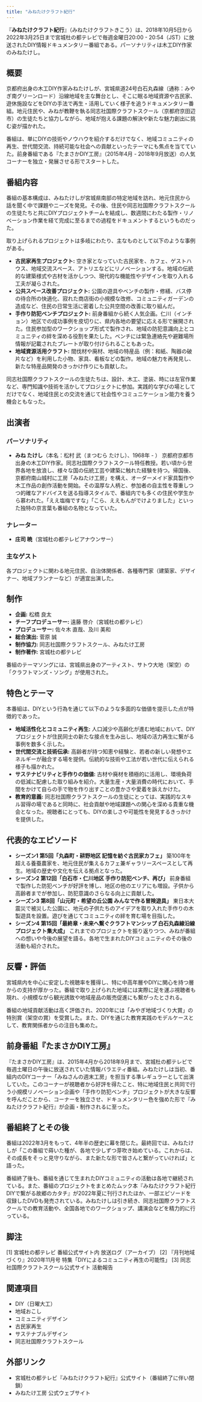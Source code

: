 ```yaml
---
title: "みねたけクラフト紀行"
---
```


『**みねたけクラフト紀行**』（みねたけクラフトきこう）は、2018年10月5日から2022年3月25日まで宮城杜の都テレビで毎週金曜日20:00 - 20:54（JST）に放送されたDIY情報ドキュメンタリー番組である。パーソナリティは木工DIY作家のみねたけし。

## 概要

京都府出身の木工DIY作家みねたけしが、宮城県道24号白石丸森線（通称：みやぎ南グリーンロード）沿線地域を主な舞台とし、そこに眠る地域資源や古民家、遊休施設などをDIYの手法で再生・活用していく様子を追うドキュメンタリー番組。地元住民や、みねが教鞭を執る同志社国際クラフトスクール（京都府京田辺市）の生徒たちと協力しながら、地域が抱える課題の解決や新たな魅力創出に挑む姿が描かれた。

番組は、単にDIYの技術やノウハウを紹介するだけでなく、地域コミュニティの再生、世代間交流、持続可能な社会への貢献といったテーマにも焦点を当てていた。前身番組である『たまさかDIY工房』（2015年4月 - 2018年9月放送）の人気コーナーを独立・発展させる形でスタートした。

## 番組内容

番組の基本構成は、みねたけしが宮城県南部の特定地域を訪れ、地元住民から話を聞く中で課題やニーズを発見。その後、住民や同志社国際クラフトスクールの生徒たちと共にDIYプロジェクトチームを結成し、数週間にわたる製作・リノベーション作業を経て完成に至るまでの過程をドキュメントするというものだった。

取り上げられるプロジェクトは多岐にわたり、主なものとして以下のような事例がある。

*   **古民家再生プロジェクト:** 空き家となっていた古民家を、カフェ、ゲストハウス、地域交流スペース、アトリエなどにリノベーションする。地域の伝統的な建築様式や古材を活かしつつ、現代的な機能性やデザインを取り入れる工夫が凝らされた。
*   **公共スペース改善プロジェクト:** 公園の遊具やベンチの製作・修繕、バス停の待合所の快適化、寂れた商店街の小規模な改修、コミュニティガーデンの造成など、住民の日常生活に密着した公共空間の改善に取り組んだ。
*   **手作り防犯ベンチプロジェクト:** 前身番組から続く人気企画。仁川（インチョン）地区での成功事例を皮切りに、県内各地の要望に応える形で展開された。住民参加型のワークショップ形式で製作され、地域の防犯意識向上とコミュニティの絆を深める役割を果たした。ベンチには緊急連絡先や避難場所情報が記載されたプレートが取り付けられることもあった。
*   **地域資源活用クラフト:** 間伐材や廃材、地域の特産品（例：和紙、陶器の破片など）を利用した小物、家具、看板などの製作。地域の魅力を再発見し、新たな特産品開発のきっかけ作りにも貢献した。

同志社国際クラフトスクールの生徒たちは、設計、木工、塗装、時には左官作業など、専門知識や技術を活かしてプロジェクトに参加。実践的な学びの場としてだけでなく、地域住民との交流を通じて社会性やコミュニケーション能力を養う機会ともなった。

## 出演者

### パーソナリティ

*   **みね たけし**（本名：松村 武（まつむら たけし）、1968年 - ）
    京都府京都市出身の木工DIY作家。同志社国際クラフトスクール特任教授。若い頃から世界各地を放浪し、様々な国の伝統工芸や建築に触れた経験を持つ。帰国後、京都府南山城村に工房「みねたけ工房」を構え、オーダーメイド家具製作や木工作品の創作活動を開始。その温厚な人柄と、参加者の自主性を尊重しつつ的確なアドバイスを送る指導スタイルで、番組内でも多くの住民や学生から慕われた。「ええ塩梅ですな」「こら、ええもんがでけよりました」といった独特の京言葉も番組の名物となっていた。

### ナレーター

*   **庄司 暁**（宮城杜の都テレビアナウンサー）

### 主なゲスト

各プロジェクトに関わる地元住民、自治体関係者、各種専門家（建築家、デザイナー、地域プランナーなど）が適宜出演した。

## 制作

*   **企画:** 松橋 良太
*   **チーフプロデューサー:** 遠藤 啓介（宮城杜の都テレビ）
*   **プロデューサー:** 佐々木 直哉、及川 美和
*   **総合演出:** 菅原 誠
*   **制作協力:** 同志社国際クラフトスクール、みねたけ工房
*   **制作著作:** 宮城杜の都テレビ

番組のテーマソングには、宮城県出身のアーティスト、サトウ大地（架空）の「クラフトマンズ・ソング」が使用された。

## 特色とテーマ

本番組は、DIYという行為を通じて以下のような多面的な価値を提示した点が特徴的であった。

*   **地域活性化とコミュニティ再生:** 人口減少や高齢化が進む地域において、DIYプロジェクトが住民同士の新たな接点を生み出し、地域の活力再生に繋がる事例を数多く示した。
*   **世代間交流と技術伝承:** 高齢者が持つ知恵や経験と、若者の新しい発想やエネルギーが融合する場を提供。伝統的な技術や工法が若い世代に伝えられる様子も描かれた。
*   **サステナビリティと手作りの価値:** 古材や廃材を積極的に活用し、環境負荷の低減に配慮した取り組みを紹介。大量生産・大量消費の時代において、手間をかけて自らの手で物を作り出すことの豊かさや愛着を訴えかけた。
*   **教育的意義:** 同志社国際クラフトスクールの生徒にとっては、実践的なスキル習得の場であると同時に、社会貢献や地域課題への関心を深める貴重な機会となった。視聴者にとっても、DIYの楽しさや可能性を発見するきっかけを提供した。

## 代表的なエピソード

*   **シーズン1 第5回「丸森町・耕野地区 記憶を紡ぐ古民家カフェ」**
    築100年を超える養蚕農家を、地元住民が集えるカフェ兼ギャラリースペースとして再生。地域の歴史や文化を伝える拠点となった。
*   **シーズン2 第12回「白石市・仁川地区 手作り防犯ベンチ、再び」**
    前身番組で製作した防犯ベンチが好評を博し、地区の他のエリアにも増設。子供から高齢者までが参加し、防犯意識のさらなる向上に貢献した。
*   **シーズン3 第8回「山元町・希望の丘公園 みんなで作る冒険遊具」**
    東日本大震災で被災した公園に、地元の子供たちのアイデアを取り入れた手作りの木製遊具を設置。遊びを通じてコミュニティの絆を育む場を目指した。
*   **シーズン4 第15回「最終章・未来へ繋ぐクラフトマンシップ 白石丸森線沿線プロジェクト集大成」**
    これまでのプロジェクトを振り返りつつ、みねが番組への想いや今後の展望を語る。各地で生まれたDIYコミュニティのその後の活動も紹介された。

## 反響・評価

宮城県内を中心に安定した視聴率を獲得し、特に中高年層やDIYに関心を持つ層からの支持が厚かった。番組で取り上げられた地域には実際に足を運ぶ視聴者も現れ、小規模ながら観光誘致や地域産品の販売促進にも繋がったとされる。

番組の地域貢献活動は高く評価され、2020年には「みやぎ地域づくり大賞」の特別賞（架空の賞）を受賞した。また、DIYを通じた教育実践のモデルケースとして、教育関係者からの注目も集めた。

## 前身番組『たまさかDIY工房』

『たまさかDIY工房』は、2015年4月から2018年9月まで、宮城杜の都テレビで毎週土曜日の午後に放送されていた情報バラエティ番組。みねたけしは当初、番組内のDIYコーナー「みねさんの週末工房」を担当する準レギュラーとして出演していた。このコーナーが視聴者から好評を得たこと、特に地域住民と共同で行う小規模リノベーション企画や「手作り防犯ベンチ」プロジェクトが大きな反響を呼んだことから、コーナーを独立させ、ドキュメンタリー色を強めた形で『みねたけクラフト紀行』が企画・制作されるに至った。

## 番組終了とその後

番組は2022年3月をもって、4年半の歴史に幕を閉じた。最終回では、みねたけしが「この番組で蒔いた種が、各地で少しずつ芽吹き始めている。これからは、その成長をそっと見守りながら、また新たな形で皆さんと繋がっていければ」と語った。

番組終了後も、番組を通じて生まれたDIYコミュニティの活動は各地で継続されている。また、番組のプロジェクトをまとめたムック本『みねたけクラフト紀行 DIYで繋がる故郷のカタチ』が2022年夏に刊行されたほか、一部エピソードを収録したDVDも発売されている。みねたけしは引き続き、同志社国際クラフトスクールでの教育活動や、全国各地でのワークショップ、講演会などを精力的に行っている。

## 脚注

[1] 宮城杜の都テレビ 番組公式サイト内 放送ログ（アーカイブ）
[2] 『月刊地域づくり』2020年11月号 特集「DIYによるコミュニティ再生の可能性」
[3] 同志社国際クラフトスクール公式サイト 活動報告

## 関連項目

*   DIY（日曜大工）
*   地域おこし
*   コミュニティデザイン
*   古民家再生
*   サステナブルデザイン
*   同志社国際クラフトスクール

## 外部リンク

*   宮城杜の都テレビ『みねたけクラフト紀行』公式サイト（番組終了に伴い閉鎖）
*   みねたけ工房 公式ウェブサイト